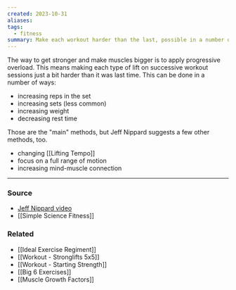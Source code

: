 ```yaml
---
created: 2023-10-31
aliases: 
tags:
  - fitness
summary: Make each workout harder than the last, possible in a number of ways.
---
```

The way to get stronger and make muscles bigger is to apply progressive overload. This means making each type of lift on successive workout sessions just a bit harder than it was last time. This can be done in a number of ways:

- increasing reps in the set
- increasing sets (less common)
- increasing weight
- decreasing rest time

Those are the "main" methods, but Jeff Nippard suggests a few other methods, too.

- changing [[Lifting Tempo]]
- focus on a full range of motion
- increasing mind-muscle connection
---
### Source
- [Jeff Nippard video](https://youtu.be/71op1DQ2gyo?si=a5o7uCaQSqX6taM1)
- [[Simple Science Fitness]]

### Related
- [[Ideal Exercise Regiment]]
- [[Workout - Stronglifts 5x5]]
- [[Workout - Starting Strength]]
- [[Big 6 Exercises]]
- [[Muscle Growth Factors]]